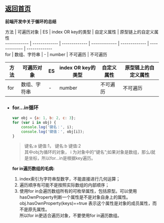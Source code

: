 ## [返回首页](../README.md)

**前端开发中关于循环的总结**

方法  |  可遍历对象  |  ES  |  index OR key的类型 | 自定义属性 | 原型链上的自定义属性  
------------ | ------------- | ------------- | ------------- | ------------- | ------------- | -------------  
for | 数组、字符串 | - | number | 不可遍历 | 不可遍历

| 方法 | 可遍历对象 | ES | index OR key的类型 | 自定义属性 | 原型链上的自定义属性 
|--|--|--|--|--|--|
| for | 数组、字符串 | - | number | 不可遍历 | 不可遍历

- ### for…in循环

    ```js
    var obj = {a: 1, b: 2, c: 3};
    for (var i in obj) {
        console.log('键名：', i);
        console.log('键值：', obj[i]);
    }
    ```

    >键名:a 键值:1， 键名:b 键值:2  
    >其中obj为循环的对象， i 为对象中的“键名”;如果对象是数组，那么i就是坐标，所以for...in是根据key遍历。

    **for in遍历数组的毛病:**
    1. index索引为字符串型数字，不能直接进行几何运算；
    2. 遍历顺序有可能不是按照实际数组的内部顺序；
    3. 使用for in会遍历数组所有的可枚举属性，包括原型。可以使用hasOwnProperty判断一个属性是不是对象自身上的属性。
    obj.hasOwnProperty(keys)==true 表示这个属性是对象的成员属性，而不是原先属性。  
    所以for in更适合遍历对象，不要使用for in遍历数组。
